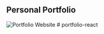 ## Personal Portfolio

![Portfolio Website](https://i.ibb.co/WgPMpts/image.png)
#   p o r t f o l i o - r e a c t  
 